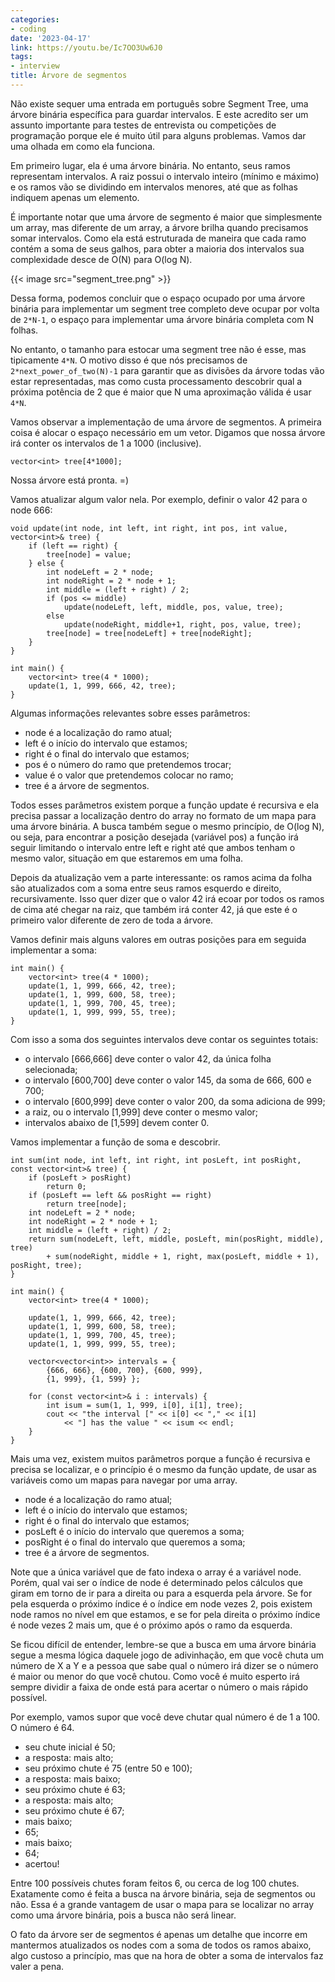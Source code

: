 ```yaml
---
categories:
- coding
date: '2023-04-17'
link: https://youtu.be/Ic7OO3Uw6J0
tags:
- interview
title: Árvore de segmentos
---
```


Não existe sequer uma entrada em português sobre Segment Tree, uma árvore binária específica para guardar intervalos. E este acredito ser um assunto importante para testes de entrevista ou competições de programação porque ele é muito útil para alguns problemas. Vamos dar uma olhada em como ela funciona.

Em primeiro lugar, ela é uma árvore binária. No entanto, seus ramos representam intervalos. A raiz possui o intervalo inteiro (mínimo e máximo) e os ramos vão se dividindo em intervalos menores, até que as folhas indiquem apenas um elemento.

É importante notar que uma árvore de segmento é maior que simplesmente um array, mas diferente de um array, a árvore brilha quando precisamos somar intervalos.  Como ela está estruturada de maneira que cada ramo contém a soma de seus galhos, para obter a maioria dos intervalos sua complexidade desce de O(N) para O(log N).

{{< image src="segment_tree.png" >}}

Dessa forma, podemos concluir que o espaço ocupado por uma árvore binária para implementar um segment tree completo deve ocupar por volta de `2*N-1`, o espaço para implementar uma árvore binária completa com N folhas.

No entanto, o tamanho para estocar uma segment tree não é esse, mas tipicamente `4*N`. O motivo disso é que nós precisamos de `2*next_power_of_two(N)-1` para garantir que as divisões da árvore todas vão estar representadas, mas como custa processamento descobrir qual a próxima potência de 2 que é maior que N uma aproximação válida é usar `4*N`.

Vamos observar a implementação de uma árvore de segmentos. A primeira coisa é alocar o espaço necessário em um vetor. Digamos que nossa árvore irá conter os intervalos de 1 a 1000 (inclusive).

```
vector<int> tree[4*1000];
```

Nossa árvore está pronta. =)

Vamos atualizar algum valor nela. Por exemplo, definir o valor 42 para o node 666:

```
void update(int node, int left, int right, int pos, int value, vector<int>& tree) {
    if (left == right) {
        tree[node] = value;
    } else {
        int nodeLeft = 2 * node;
        int nodeRight = 2 * node + 1;
        int middle = (left + right) / 2;
        if (pos <= middle)
            update(nodeLeft, left, middle, pos, value, tree);
        else
            update(nodeRight, middle+1, right, pos, value, tree);
        tree[node] = tree[nodeLeft] + tree[nodeRight];
    }
}

int main() {
    vector<int> tree(4 * 1000);
    update(1, 1, 999, 666, 42, tree);
}
```

Algumas informações relevantes sobre esses parâmetros:

 - node é a localização do ramo atual;
 - left é o início do intervalo que estamos;
 - right é o final do intervalo que estamos;
 - pos é o número do ramo que pretendemos trocar;
 - value é o valor que pretendemos colocar no ramo;
 - tree é a árvore de segmentos.

Todos esses parâmetros existem porque a função update é recursiva e ela precisa passar a localização dentro do array no formato de um mapa para uma árvore binária. A busca também segue o mesmo princípio, de O(log N), ou seja, para encontrar a posição desejada (variável pos) a função irá seguir limitando o intervalo entre left e right até que ambos tenham o mesmo valor, situação em que estaremos em uma folha.

Depois da atualização vem a parte interessante: os ramos acima da folha são atualizados com a soma entre seus ramos esquerdo e direito, recursivamente. Isso quer dizer que o valor 42 irá ecoar por todos os ramos de cima até chegar na raiz, que também irá conter 42, já que este é o primeiro valor diferente de zero de toda a árvore.

Vamos definir mais alguns valores em outras posições para em seguida implementar a soma:

```
int main() {
    vector<int> tree(4 * 1000);
    update(1, 1, 999, 666, 42, tree);
    update(1, 1, 999, 600, 58, tree);
    update(1, 1, 999, 700, 45, tree);
    update(1, 1, 999, 999, 55, tree);
}
```

Com isso a soma dos seguintes intervalos deve contar os seguintes totais:

 - o intervalo [666,666] deve conter o valor 42, da única folha selecionada;
 - o intervalo [600,700] deve conter o valor 145, da soma de 666, 600 e 700;
 - o intervalo [600,999] deve conter o valor 200, da soma adiciona de 999;
 - a raiz, ou o intervalo [1,999] deve conter o mesmo valor;
 - intervalos abaixo de [1,599] devem conter 0.

Vamos implementar a função de soma e descobrir.

```
int sum(int node, int left, int right, int posLeft, int posRight, const vector<int>& tree) {
    if (posLeft > posRight)
        return 0;
    if (posLeft == left && posRight == right)
        return tree[node];
    int nodeLeft = 2 * node;
    int nodeRight = 2 * node + 1;
    int middle = (left + right) / 2;
    return sum(nodeLeft, left, middle, posLeft, min(posRight, middle), tree)
        + sum(nodeRight, middle + 1, right, max(posLeft, middle + 1), posRight, tree);
}

int main() {
    vector<int> tree(4 * 1000);

    update(1, 1, 999, 666, 42, tree);
    update(1, 1, 999, 600, 58, tree);
    update(1, 1, 999, 700, 45, tree);
    update(1, 1, 999, 999, 55, tree);

    vector<vector<int>> intervals = { 
        {666, 666}, {600, 700}, {600, 999}, 
        {1, 999}, {1, 599} };

    for (const vector<int>& i : intervals) {
        int isum = sum(1, 1, 999, i[0], i[1], tree);
        cout << "the interval [" << i[0] << "," << i[1] 
            << "] has the value " << isum << endl;
    }
}
```

Mais uma vez, existem muitos parâmetros porque a função é recursiva e precisa se localizar, e o princípio é o mesmo da função update, de usar as variáveis como um mapas para navegar por uma array.

 - node é a localização do ramo atual;
 - left é o início do intervalo que estamos;
 - right é o final do intervalo que estamos;
 - posLeft é o início do intervalo que queremos a soma;
 - posRight é o final do intervalo que queremos a soma;
 - tree é a árvore de segmentos.

Note que a única variável que de fato indexa o array é a variável node. Porém, qual vai ser o índice de node é determinado pelos cálculos que giram em torno de ir para a direita ou para a esquerda pela árvore. Se for pela esquerda o próximo índice é o índice em node vezes 2, pois existem node ramos no nível em que estamos, e se for pela direita o próximo índice é node vezes 2 mais um, que é o próximo após o ramo da esquerda.

Se ficou difícil de entender, lembre-se que a busca em uma árvore binária segue a mesma lógica daquele jogo de adivinhação, em que você chuta um número de X a Y e a pessoa que sabe qual o número irá dizer se o número é maior ou menor do que você chutou. Como você é muito esperto irá sempre dividir a faixa de onde está para acertar o número o mais rápido possível.

Por exemplo, vamos supor que você deve chutar qual número é de 1 a 100. O número é 64.

 - seu chute inicial é 50;
 - a resposta: mais alto;
 - seu próximo chute é 75 (entre 50 e 100);
 - a resposta: mais baixo;
 - seu próximo chute é 63;
 - a resposta: mais alto;
 - seu próximo chute é 67;
 - mais baixo;
 - 65;
 - mais baixo;
 - 64;
 - acertou!

Entre 100 possíveis chutes foram feitos 6, ou cerca de log 100 chutes. Exatamente como é feita a busca na árvore binária, seja de segmentos ou não. Essa é a grande vantagem de usar o mapa para se localizar no array como uma árvore binária, pois a busca não será linear.

O fato da árvore ser de segmentos é apenas um detalhe que incorre em mantermos atualizados os nodes com a soma de todos os ramos abaixo, algo custoso a princípio, mas que na hora de obter a soma de intervalos faz valer a pena.

